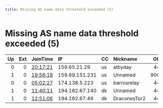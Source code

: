 ```yaml
---
title: Missing AS name data threshold exceeded (5)
---
```


# Missing AS name data threshold exceeded (5)

|   Up |   Ext | JoinTime                                                                                   | IP             | CC   | Nickname     |   ORp |   Dirp | Version   | Contact                      | OS    |   eFamMembers |
|-----:|------:|:-------------------------------------------------------------------------------------------|:---------------|:-----|:-------------|------:|-------:|:----------|:-----------------------------|:------|--------------:|
|    0 |     0 | [20:17:21](https://atlas.torproject.org/#details/B8E1DCBC2C2E0BF66A31634FCE850DF7725A0B80) | 159.65.21.29   | us   | atbyday      |   443 |     80 | 0.2.9.13  | None                         | Linux |             1 |
|    1 |     0 | [19:56:18](https://atlas.torproject.org/#details/00EFBF4C98093A3B4FEABDAED4748142A770DB10) | 159.89.151.231 | us   | Unnamed      |  9001 |   9030 | 0.3.1.9   | None                         | Linux |             1 |
|    0 |     0 | [05:02:27](https://atlas.torproject.org/#details/2BD7C02216815DC9B6E27E161E30F0CE2C88960E) | 174.138.5.223  | us   | barrosrelay  |   443 |      0 | 0.3.0.10  | geraldobarrosinbox@gmail.    | Linux |             1 |
|    1 |     0 | [11:40:11](https://atlas.torproject.org/#details/85F5B746D9FC593A8A6B2A5E3BA772A11E01BCF3) | 194.182.67.140 | dk   | Unnamed      |   443 |     80 | 0.2.9.11  | None                         | Linux |             1 |
|    1 |     0 | [12:51:06](https://atlas.torproject.org/#details/B331C9DA9023665D64CAF8B1A7A32086DBB60C76) | 194.182.67.49  | dk   | DraconesTor2 |   443 |      0 | 0.2.9.14  | Marcos Del Sol Vives &lt;mar | Linux |             2 |
